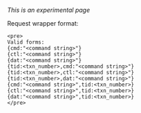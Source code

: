 _This is an experimental page_

Request wrapper format:

    <pre>
    Valid forms:
    {cmd:"<command string>"}
    {ctl:"<command string>"}
    {dat:"<command string>"}
    {tid:<txn_number>,cmd:"<command string>"}
    {tid:<txn_number>,ctl:"<command string>"}
    {tid:<txn_number>,dat:"<command string>"}
    {cmd:"<command string>",tid:<txn_number>}
    {ctl:"<command string>",tid:<txn_number>}
    {dat:"<command string>",tid:<txn_number>}
    </pre>



